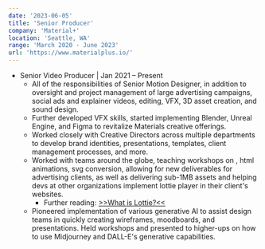```yaml
---
date: '2023-06-05'
title: 'Senior Producer'
company: 'Material+'
location: 'Seattle, WA'
range: 'March 2020 - June 2023'
url: 'https://www.materialplus.io/'
---
```


- Senior Video Producer | Jan 2021 – Present
  - All of the responsibilities of Senior Motion Designer, in addition to oversight and project management of large advertising campaigns, social ads and explainer videos, editing, VFX, 3D asset creation, and sound design.
  - Further developed VFX skills, started implementing Blender, Unreal Engine, and Figma to revitalize Materials creative offerings.
  - Worked closely with Creative Directors across multiple departments to develop brand identities, presentations, templates, client management processes, and more.
  - Worked with teams around the globe, teaching workshops on , html animations, svg conversion, allowing for new deliverables for advertising clients, as well as delivering sub-1MB assets and helping devs at other organizations implement lottie player in their client's websites.
    - Further reading: [ >>What is Lottie?<<](https://lottiefiles.com/what-is-lottie)
  - Pioneered implementation of various generative AI to assist design teams in quickly creating wireframes, moodboards, and presentations. Held workshops and presented to higher-ups on how to use Midjourney and DALL-E's generative capabilities.

